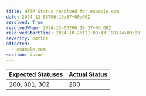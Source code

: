 ```yaml
---
title: HTTP Status resolved for example.com
date: 2024-12-03T06:19:37+00:00Z
resolved: True
resolvedWhen: 2024-12-03T06:19:37+00:00Z
resolvedStartTime: 2024-10-25T21:09:43.191474+00:00
severity: notice
affected:
  - example.com
section: issue
---
```


| Expected Statuses | Actual Status  |
|-------------------|----------------|
| 200, 301, 302 | 200 |
